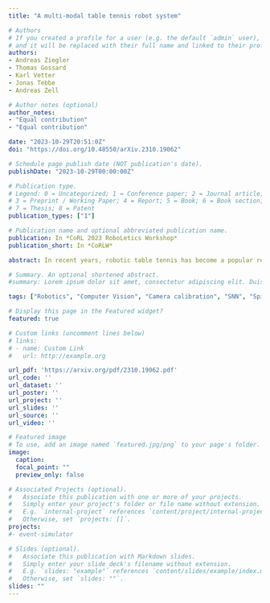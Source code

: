```yaml
---
title: "A multi-modal table tennis robot system"

# Authors
# If you created a profile for a user (e.g. the default `admin` user), write the username (folder name) here 
# and it will be replaced with their full name and linked to their profile.
authors:
- Andreas Ziegler
- Thomas Gossard
- Karl Vetter
- Jonas Tebbe
- Andreas Zell

# Author notes (optional)
author_notes:
- "Equal contribution"
- "Equal contribution"

date: "2023-10-29T20:51:0Z"
doi: "https://doi.org/10.48550/arXiv.2310.19062"

# Schedule page publish date (NOT publication's date).
publishDate: "2023-10-29T00:00:00Z"

# Publication type.
# Legend: 0 = Uncategorized; 1 = Conference paper; 2 = Journal article;
# 3 = Preprint / Working Paper; 4 = Report; 5 = Book; 6 = Book section;
# 7 = Thesis; 8 = Patent
publication_types: ["1"]

# Publication name and optional abbreviated publication name.
publication: In *CoRL 2023 RoboLetics Workshop*
publication_short: In *CoRLW*

abstract: In recent years, robotic table tennis has become a popular research challenge for perception and robot control. Here, we present an improved table tennis robot system with high accuracy vision detection and fast robot reaction. Based on previous work, our system contains a KUKA robot arm with 6 DOF, with four frame-based cameras and two additional event-based cameras. We developed a novel calibration approach to calibrate this multimodal perception system. For table tennis, spin estimation is crucial. Therefore, we introduced a novel, and more accurate spin estimation approach. Finally, we show how combining the output of an event-based camera and a Spiking Neural Network (SNN) can be used for accurate ball detection.

# Summary. An optional shortened abstract.
#summary: Lorem ipsum dolor sit amet, consectetur adipiscing elit. Duis posuere tellus ac convallis placerat. Proin tincidunt magna sed ex sollicitudin condimentum.

tags: ["Robotics", "Computer Vision", "Camera calibration", "SNN", "Spin Detection"]

# Display this page in the Featured widget?
featured: true

# Custom links (uncomment lines below)
# links:
# - name: Custom Link
#   url: http://example.org

url_pdf: 'https://arxiv.org/pdf/2310.19062.pdf'
url_code: ''
url_dataset: ''
url_poster: ''
url_project: ''
url_slides: ''
url_source: ''
url_video: ''

# Featured image
# To use, add an image named `featured.jpg/png` to your page's folder. 
image:
  caption: 
  focal_point: ""
  preview_only: false

# Associated Projects (optional).
#   Associate this publication with one or more of your projects.
#   Simply enter your project's folder or file name without extension.
#   E.g. `internal-project` references `content/project/internal-project/index.md`.
#   Otherwise, set `projects: []`.
projects:
#- event-simulator

# Slides (optional).
#   Associate this publication with Markdown slides.
#   Simply enter your slide deck's filename without extension.
#   E.g. `slides: "example"` references `content/slides/example/index.md`.
#   Otherwise, set `slides: ""`.
slides: ""
---
```


